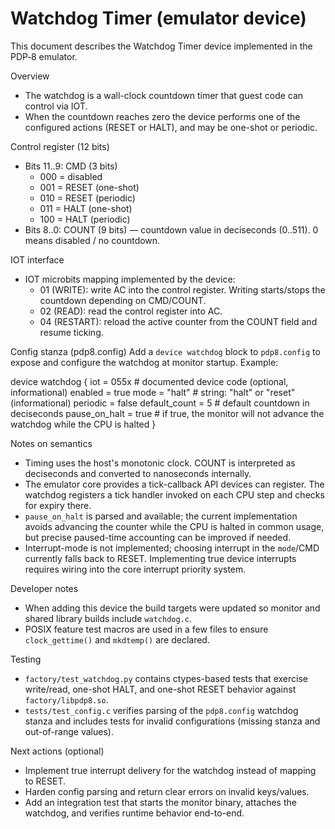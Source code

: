 # Watchdog Timer (emulator device)

This document describes the Watchdog Timer device implemented in the PDP‑8 emulator.

Overview
- The watchdog is a wall-clock countdown timer that guest code can control via IOT.
- When the countdown reaches zero the device performs one of the configured actions (RESET or HALT), and may be one-shot or periodic.

Control register (12 bits)
- Bits 11..9: CMD (3 bits)
  - 000 = disabled
  - 001 = RESET (one-shot)
  - 010 = RESET (periodic)
  - 011 = HALT (one-shot)
  - 100 = HALT (periodic)
- Bits 8..0: COUNT (9 bits) — countdown value in deciseconds (0..511). 0 means disabled / no countdown.

IOT interface
- IOT microbits mapping implemented by the device:
  - 01 (WRITE): write AC into the control register. Writing starts/stops the countdown depending on CMD/COUNT.
  - 02 (READ):  read the control register into AC.
  - 04 (RESTART): reload the active counter from the COUNT field and resume ticking.

Config stanza (pdp8.config)
Add a `device watchdog` block to `pdp8.config` to expose and configure the watchdog at monitor startup. Example:

device watchdog {
  iot = 055x           # documented device code (optional, informational)
  enabled = true
  mode = "halt"       # string: "halt" or "reset" (informational)
  periodic = false
  default_count = 5    # default countdown in deciseconds
  pause_on_halt = true # if true, the monitor will not advance the watchdog while the CPU is halted
}

Notes on semantics
- Timing uses the host's monotonic clock. COUNT is interpreted as deciseconds and converted to nanoseconds internally.
- The emulator core provides a tick-callback API devices can register. The watchdog registers a tick handler invoked on each CPU step and checks for expiry there.
- `pause_on_halt` is parsed and available; the current implementation avoids advancing the counter while the CPU is halted in common usage, but precise paused-time accounting can be improved if needed.
- Interrupt-mode is not implemented; choosing interrupt in the `mode`/CMD currently falls back to RESET. Implementing true device interrupts requires wiring into the core interrupt priority system.

Developer notes
- When adding this device the build targets were updated so monitor and shared library builds include `watchdog.c`.
- POSIX feature test macros are used in a few files to ensure `clock_gettime()` and `mkdtemp()` are declared.

Testing
- `factory/test_watchdog.py` contains ctypes-based tests that exercise write/read, one-shot HALT, and one-shot RESET behavior against `factory/libpdp8.so`.
- `tests/test_config.c` verifies parsing of the `pdp8.config` watchdog stanza and includes tests for invalid configurations (missing stanza and out-of-range values).

Next actions (optional)
- Implement true interrupt delivery for the watchdog instead of mapping to RESET.
- Harden config parsing and return clear errors on invalid keys/values.
- Add an integration test that starts the monitor binary, attaches the watchdog, and verifies runtime behavior end-to-end.

